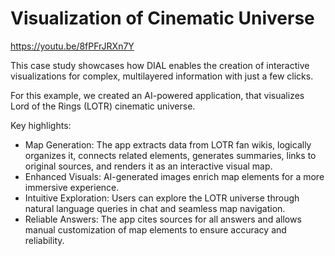 # Visualization of Cinematic Universe

https://youtu.be/8fPFrJRXn7Y

This case study showcases how DIAL enables the creation of interactive visualizations for complex, multilayered information with just a few clicks.

For this example, we created an AI-powered application, that visualizes Lord of the Rings (LOTR) cinematic universe.

Key highlights:

* Map Generation: The app extracts data from LOTR fan wikis, logically organizes it, connects related elements, generates summaries, links to original sources, and renders it as an interactive visual map.
* Enhanced Visuals: AI-generated images enrich map elements for a more immersive experience.
* Intuitive Exploration: Users can explore the LOTR universe through natural language queries in chat and seamless map navigation.
* Reliable Answers: The app cites sources for all answers and allows manual customization of map elements to ensure accuracy and reliability.